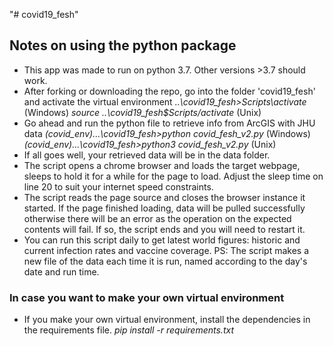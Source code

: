 "# covid19_fesh" 
## Notes on using the python package

- This app was made to run on python 3.7. Other versions >3.7 should work.
- After forking or downloading the repo, go into the folder 'covid19_fesh' and activate the virtual environment
  *..\covid19_fesh>Scripts\activate* (Windows)
  *source ..\covid19_fesh$Scripts/activate* (Unix)
- Go ahead and run the python file to retrieve info from ArcGIS with JHU data
  *(covid_env)...\covid19_fesh>python covid_fesh_v2.py* (Windows)
  *(covid_env)...\covid19_fesh>python3 covid_fesh_v2.py* (Unix)
- If all goes well, your retrieved data will be in the data folder.
- The script opens a chrome browser and loads the target webpage, sleeps to hold it for a while for the page to load. Adjust the sleep time on line 20 to suit your internet speed constraints.
- The script reads the page source and closes the browser instance it started. If the page finished loading, data will be pulled successfully otherwise there will be an error as the operation on the expected contents will fail. If so, the script ends and you will need to restart it.
- You can run this script daily to get latest world figures: historic and current infection rates and vaccine coverage. PS: The script makes a new file of the data each time it is run, named according to the day's date and run time.

### In case you want to make your own virtual environment
- If you make your own virtual environment, install the dependencies in the requirements file.
  *pip install -r requirements.txt*
